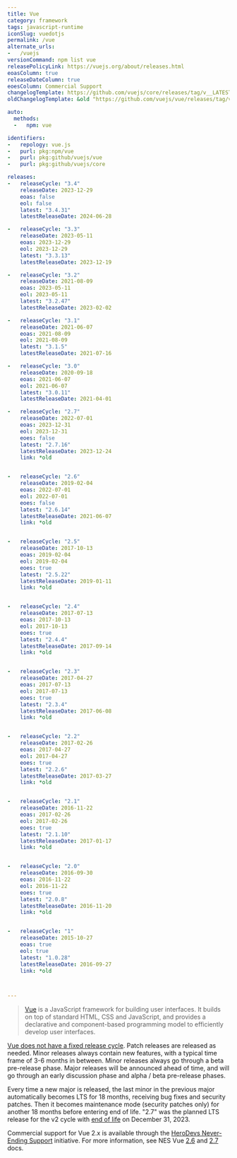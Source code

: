 ```yaml
---
title: Vue
category: framework
tags: javascript-runtime
iconSlug: vuedotjs
permalink: /vue
alternate_urls:
-   /vuejs
versionCommand: npm list vue
releasePolicyLink: https://vuejs.org/about/releases.html
eoasColumn: true
releaseDateColumn: true
eoesColumn: Commercial Support
changelogTemplate: https://github.com/vuejs/core/releases/tag/v__LATEST__
oldChangelogTemplate: &old "https://github.com/vuejs/vue/releases/tag/v__LATEST__"

auto:
  methods:
  -   npm: vue

identifiers:
-   repology: vue.js
-   purl: pkg:npm/vue
-   purl: pkg:github/vuejs/vue
-   purl: pkg:github/vuejs/core

releases:
-   releaseCycle: "3.4"
    releaseDate: 2023-12-29
    eoas: false
    eol: false
    latest: "3.4.31"
    latestReleaseDate: 2024-06-28

-   releaseCycle: "3.3"
    releaseDate: 2023-05-11
    eoas: 2023-12-29
    eol: 2023-12-29
    latest: "3.3.13"
    latestReleaseDate: 2023-12-19

-   releaseCycle: "3.2"
    releaseDate: 2021-08-09
    eoas: 2023-05-11
    eol: 2023-05-11
    latest: "3.2.47"
    latestReleaseDate: 2023-02-02

-   releaseCycle: "3.1"
    releaseDate: 2021-06-07
    eoas: 2021-08-09
    eol: 2021-08-09
    latest: "3.1.5"
    latestReleaseDate: 2021-07-16

-   releaseCycle: "3.0"
    releaseDate: 2020-09-18
    eoas: 2021-06-07
    eol: 2021-06-07
    latest: "3.0.11"
    latestReleaseDate: 2021-04-01

-   releaseCycle: "2.7"
    releaseDate: 2022-07-01
    eoas: 2023-12-31
    eol: 2023-12-31
    eoes: false
    latest: "2.7.16"
    latestReleaseDate: 2023-12-24
    link: *old


-   releaseCycle: "2.6"
    releaseDate: 2019-02-04
    eoas: 2022-07-01
    eol: 2022-07-01
    eoes: false
    latest: "2.6.14"
    latestReleaseDate: 2021-06-07
    link: *old


-   releaseCycle: "2.5"
    releaseDate: 2017-10-13
    eoas: 2019-02-04
    eol: 2019-02-04
    eoes: true
    latest: "2.5.22"
    latestReleaseDate: 2019-01-11
    link: *old


-   releaseCycle: "2.4"
    releaseDate: 2017-07-13
    eoas: 2017-10-13
    eol: 2017-10-13
    eoes: true
    latest: "2.4.4"
    latestReleaseDate: 2017-09-14
    link: *old


-   releaseCycle: "2.3"
    releaseDate: 2017-04-27
    eoas: 2017-07-13
    eol: 2017-07-13
    eoes: true
    latest: "2.3.4"
    latestReleaseDate: 2017-06-08
    link: *old


-   releaseCycle: "2.2"
    releaseDate: 2017-02-26
    eoas: 2017-04-27
    eol: 2017-04-27
    eoes: true
    latest: "2.2.6"
    latestReleaseDate: 2017-03-27
    link: *old


-   releaseCycle: "2.1"
    releaseDate: 2016-11-22
    eoas: 2017-02-26
    eol: 2017-02-26
    eoes: true
    latest: "2.1.10"
    latestReleaseDate: 2017-01-17
    link: *old


-   releaseCycle: "2.0"
    releaseDate: 2016-09-30
    eoas: 2016-11-22
    eol: 2016-11-22
    eoes: true
    latest: "2.0.8"
    latestReleaseDate: 2016-11-20
    link: *old


-   releaseCycle: "1"
    releaseDate: 2015-10-27
    eoas: true
    eol: true
    latest: "1.0.28"
    latestReleaseDate: 2016-09-27
    link: *old



---
```


> [Vue](https://vuejs.org/) is a JavaScript framework for building user interfaces. It builds on top
> of standard HTML, CSS and JavaScript, and provides a declarative and component-based programming
> model to efficiently develop user interfaces.

[Vue does not have a fixed release cycle](https://vuejs.org/about/releases.html). Patch releases are
released as needed. Minor releases always contain new features, with a typical time frame of 3-6
months in between. Minor releases always go through a beta pre-release phase. Major releases will be
announced ahead of time, and will go through an early discussion phase and alpha / beta pre-release
phases.

Every time a new major is released, the last minor in the previous major automatically becomes LTS
for 18 months, receiving bug fixes and security patches. Then it becomes maintenance mode (security
patches only) for another 18 months before entering end of life. "2.7" was the planned LTS release
for the v2 cycle with [end of life](https://v2.vuejs.org/lts/) on December 31, 2023.

Commercial support for Vue 2.x is available through the [HeroDevs Never-Ending Support](https://www.herodevs.com/support/nes-vue)
initiative. For more information, see NES Vue [2.6](https://support.herodevs.com/hc/en-us/articles/21257913328909-Vue-2-6-NES) and
[2.7](https://support.herodevs.com/hc/en-us/articles/21257927146381-Vue-2-7-NES) docs.
